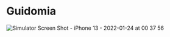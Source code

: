 # Guidomia

![Simulator Screen Shot - iPhone 13 - 2022-01-24 at 00 37 56](https://user-images.githubusercontent.com/97938102/150694077-68952203-b1d6-4f4e-ac58-82e6a187a320.png)
